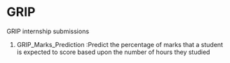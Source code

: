 # GRIP
GRIP internship submissions
1. GRIP_Marks_Prediction :Predict the percentage of marks that a student is expected to score based upon the number of hours they studied
